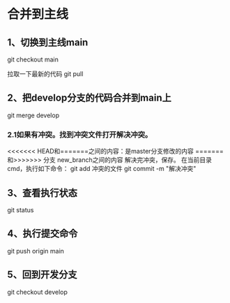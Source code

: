 # 合并到主线



## 1、切换到主线main

git checkout main

拉取一下最新的代码
git pull


## 2、把develop分支的代码合并到main上

git merge develop


### 2.1如果有冲突。找到冲突文件打开解决冲突。

<<<<<<< HEAD和=======之间的内容：是master分支修改的内容
=======和>>>>>>> 分支 new_branch之间的内容
解决完冲突，保存。
在当前目录cmd，执行如下命令：
git add 冲突的文件
git commit -m "解决冲突"


## 3、查看执行状态

git status


## 4、执行提交命令

git push origin main


## 5、回到开发分支

git checkout develop